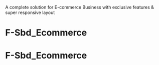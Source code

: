 A complete solution for E-commerce Business with exclusive features & super responsive layout
# F-Sbd_Ecommerce
# F-Sbd_Ecommerce
